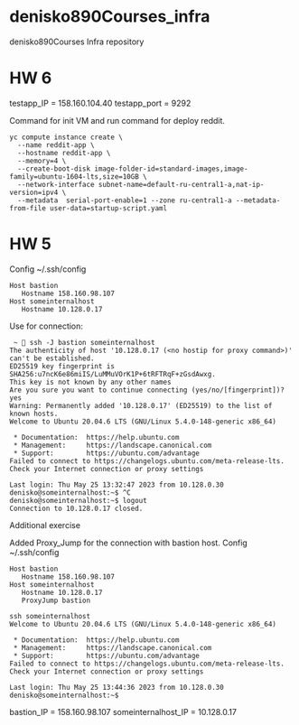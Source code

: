 # denisko890Courses_infra
denisko890Courses Infra repository

# HW 6
testapp_IP = 158.160.104.40
testapp_port = 9292

Command for init VM and run command for deploy reddit.

```
yc compute instance create \
  --name reddit-app \
  --hostname reddit-app \
  --memory=4 \
  --create-boot-disk image-folder-id=standard-images,image-family=ubuntu-1604-lts,size=10GB \
  --network-interface subnet-name=default-ru-central1-a,nat-ip-version=ipv4 \
  --metadata  serial-port-enable=1 --zone ru-central1-a --metadata-from-file user-data=startup-script.yaml
```

# HW 5
Config ~/.ssh/config
```
Host bastion
   Hostname 158.160.98.107
Host someinternalhost
   Hostname 10.128.0.17
```

Use for connection:

```
 ~  ssh -J bastion someinternalhost
The authenticity of host '10.128.0.17 (<no hostip for proxy command>)' can't be established.
ED25519 key fingerprint is SHA256:u7ncK6e86miIS/LuMMuVOrK1P+6tRFTRqF+zGsdAwxg.
This key is not known by any other names
Are you sure you want to continue connecting (yes/no/[fingerprint])? yes
Warning: Permanently added '10.128.0.17' (ED25519) to the list of known hosts.
Welcome to Ubuntu 20.04.6 LTS (GNU/Linux 5.4.0-148-generic x86_64)

 * Documentation:  https://help.ubuntu.com
 * Management:     https://landscape.canonical.com
 * Support:        https://ubuntu.com/advantage
Failed to connect to https://changelogs.ubuntu.com/meta-release-lts. Check your Internet connection or proxy settings

Last login: Thu May 25 13:32:47 2023 from 10.128.0.30
denisko@someinternalhost:~$ ^C
denisko@someinternalhost:~$ logout
Connection to 10.128.0.17 closed.
```

Additional exercise

Added Proxy_Jump for the connection with bastion host.
Config ~/.ssh/config
```
Host bastion
   Hostname 158.160.98.107
Host someinternalhost
   Hostname 10.128.0.17
   ProxyJump bastion
```


```
ssh someinternalhost
Welcome to Ubuntu 20.04.6 LTS (GNU/Linux 5.4.0-148-generic x86_64)

 * Documentation:  https://help.ubuntu.com
 * Management:     https://landscape.canonical.com
 * Support:        https://ubuntu.com/advantage
Failed to connect to https://changelogs.ubuntu.com/meta-release-lts. Check your Internet connection or proxy settings

Last login: Thu May 25 13:44:36 2023 from 10.128.0.30
denisko@someinternalhost:~$
```

bastion_IP = 158.160.98.107
someinternalhost_IP = 10.128.0.17
